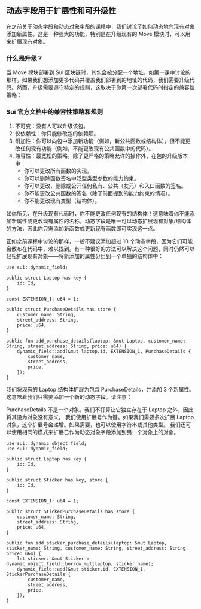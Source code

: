 ## 动态字段用于扩展性和可升级性

在之前关于动态字段和动态对象字段的课程中，我们讨论了如何动态地向现有对象添加新属性。这是一种强大的功能，特别是在升级现有的 Move 模块时，可以用来扩展现有对象。

### 什么是升级？
当 Move 模块部署到 Sui 区块链时，其包会被分配一个地址，如第一课中讨论的那样。如果我们想添加更多代码并覆盖我们部署到的地址的代码，我们需要升级代码。然而，升级需要遵守特定的规则，这取决于你第一次部署代码时指定的兼容性策略：

### Sui 官方文档中的兼容性策略和规则
1. 不可变：没有人可以升级该包。
2. 仅依赖性：你只能修改包的依赖项。
3. 附加性：你可以向包中添加新功能（例如，新公共函数或结构体），但不能更改任何现有功能（例如，不能更改现有公共函数中的代码）。
4. 兼容性：最宽松的策略。除了更严格的策略允许的操作外，在包的升级版本中：
    - 你可以更改所有函数的实现。
    - 你可以删除函数签名中泛型类型参数的能力约束。
    - 你可以更改、删除或公开任何私有、公共（友元）和入口函数的签名。
    - 你不能更改公共函数的签名（除了前面提到的能力约束的情况）。
    - 你不能更改现有类型（结构体）。

如你所见，在升级现有代码时，你不能更改任何现有的结构体！这意味着你不能添加新属性或更改现有属性的名称。动态字段是唯一可以动态扩展现有对象/结构体的方法，因此你只需添加新函数或更新现有函数即可实现这一点。

正如之前课程中讨论的那样，一般不建议添加超过 10 个动态字段，因为它们可能会散布在代码中，难以找到。有一种很好的方法可以解决这个问题，同时仍然可以轻松扩展现有对象——将新添加的属性分组到一个单独的结构体中：

```move
use sui::dynamic_field;

public struct Laptop has key {
    id: Id,
}

const EXTENSION_1: u64 = 1;

public struct PurchaseDetails has store {
    customer_name: String,
    street_address: String,
    price: u64,
}

public fun add_purchase_details(laptop: &mut Laptop, customer_name: String, street_address: String, price: u64) {
    dynamic_field::add(&mut laptop.id, EXTENSION_1, PurchaseDetails {
        customer_name,
        street_address,
        price,
    });
}
```

我们将现有的 Laptop 结构体扩展为包含 PurchaseDetails，并添加 3 个新属性。这意味着我们只需要添加一个新的动态字段。请注意：

PurchaseDetails 不是一个对象。我们不打算让它独立存在于 Laptop 之外，因此将其设为对象没有意义。
我们使用扩展号作为键。如果我们需要多次扩展 Laptop 对象，这个扩展号会递增。如果需要，也可以使用字符串或其他类型。
我们还可以使用相同的模式来扩展已作为动态对象字段添加到另一个对象上的对象。

```move
use sui::dynamic_object_field;
use sui::dynamic_field;

public struct Laptop has key {
    id: Id,
}

public struct Sticker has key, store {
    id: Id,
}

const EXTENSION_1: u64 = 1;

public struct StickerPurchaseDetails has store {
    customer_name: String,
    street_address: String,
    price: u64,
}

public fun add_sticker_purchase_details(laptop: &mut Laptop, sticker_name: String, customer_name: String, street_address: String, price: u64) {
    let sticker: &mut Sticker = dynamic_object_field::borrow_mut(laptop, sticker_name);
    dynamic_field::add(&mut sticker.id, EXTENSION_1, StickerPurchaseDetails {
        customer_name,
        street_address,
        price,
    });
}
```
